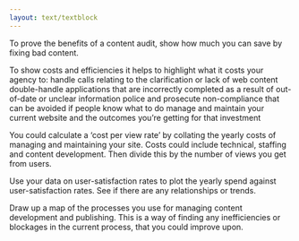 ```yaml
---
layout: text/textblock
---
```


To prove the benefits of a content audit, show how much you can save by fixing bad content.

To show costs and efficiencies it helps to highlight what it costs your agency to:
handle calls relating to the clarification or lack of web content
double-handle applications that are incorrectly completed as a result of out-of-date or unclear information
police and prosecute non-compliance that can be avoided if people know what to do
manage and maintain your current website and the outcomes you’re getting for that investment

You could calculate a ‘cost per view rate’ by collating the yearly costs of managing and maintaining your site. Costs could include technical, staffing and content development. Then divide this by the number of views you get from users.

Use your data on user-satisfaction rates to plot the yearly spend against user-satisfaction rates. See if there are any relationships or trends.

Draw up a map of the processes you use for managing content development and publishing. This is a way of finding any inefficiencies or blockages in the current process, that you could  improve upon.


